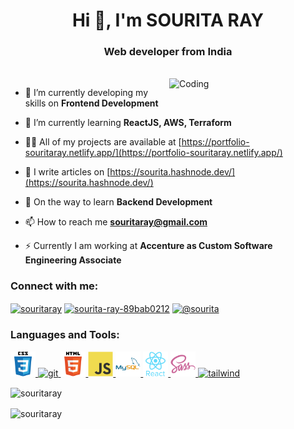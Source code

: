 <h1 align="center">Hi 👋, I'm SOURITA RAY</h1>
<h3 align="center">Web developer from India</h3> <br>

<img align="right" alt="Coding" width="250" src="http://static.skaip.org/img/emoticons/180x180/f6fcff/womandeveloper.gif">



- 🔭 I’m currently developing my skills on **Frontend Development**

- 🌱 I’m currently learning **ReactJS, AWS, Terraform**

- 👨‍💻 All of my projects are available at [https://portfolio-souritaray.netlify.app/](https://portfolio-souritaray.netlify.app/)

- 📝 I write articles on [https://sourita.hashnode.dev/](https://sourita.hashnode.dev/)

- 💬 On the way to learn **Backend Development**

- 📫 How to reach me **souritaray@gmail.com**

- ⚡ Currently I am working at **Accenture as Custom Software Engineering Associate**

<h3 align="left">Connect with me:</h3>
<p align="left">
<a href="https://twitter.com/souritaray" target="blank"><img align="center" src="https://raw.githubusercontent.com/rahuldkjain/github-profile-readme-generator/master/src/images/icons/Social/twitter.svg" alt="souritaray" height="30" width="40" /></a>
<a href="https://linkedin.com/in/sourita-ray-89bab0212" target="blank"><img align="center" src="https://raw.githubusercontent.com/rahuldkjain/github-profile-readme-generator/master/src/images/icons/Social/linked-in-alt.svg" alt="sourita-ray-89bab0212" height="30" width="40" /></a>
<a href="https://hashnode.com/@sourita" target="blank"><img align="center" src="https://raw.githubusercontent.com/rahuldkjain/github-profile-readme-generator/master/src/images/icons/Social/hashnode.svg" alt="@sourita" height="30" width="40" /></a>
</p>

<h3 align="left">Languages and Tools:</h3>
<p align="left"> <a href="https://www.w3schools.com/css/" target="_blank" rel="noreferrer"> <img src="https://raw.githubusercontent.com/devicons/devicon/master/icons/css3/css3-original-wordmark.svg" alt="css3" width="40" height="40"/> </a> <a href="https://git-scm.com/" target="_blank" rel="noreferrer"> <img src="https://www.vectorlogo.zone/logos/git-scm/git-scm-icon.svg" alt="git" width="40" height="40"/> </a> <a href="https://www.w3.org/html/" target="_blank" rel="noreferrer"> <img src="https://raw.githubusercontent.com/devicons/devicon/master/icons/html5/html5-original-wordmark.svg" alt="html5" width="40" height="40"/> </a> <a href="https://developer.mozilla.org/en-US/docs/Web/JavaScript" target="_blank" rel="noreferrer"> <img src="https://raw.githubusercontent.com/devicons/devicon/master/icons/javascript/javascript-original.svg" alt="javascript" width="40" height="40"/> </a> <a href="https://www.mysql.com/" target="_blank" rel="noreferrer"> <img src="https://raw.githubusercontent.com/devicons/devicon/master/icons/mysql/mysql-original-wordmark.svg" alt="mysql" width="40" height="40"/> </a> <a href="https://reactjs.org/" target="_blank" rel="noreferrer"> <img src="https://raw.githubusercontent.com/devicons/devicon/master/icons/react/react-original-wordmark.svg" alt="react" width="40" height="40"/> </a> <a href="https://sass-lang.com" target="_blank" rel="noreferrer"> <img src="https://raw.githubusercontent.com/devicons/devicon/master/icons/sass/sass-original.svg" alt="sass" width="40" height="40"/> </a> <a href="https://tailwindcss.com/" target="_blank" rel="noreferrer"> <img src="https://www.vectorlogo.zone/logos/tailwindcss/tailwindcss-icon.svg" alt="tailwind" width="40" height="40"/> </a> </p>

<p><img align="center" src="https://github-readme-stats.vercel.app/api/top-langs?username=souritaray&show_icons=true&locale=en&layout=compact" alt="souritaray" /></p>

<p><img align="center" src="https://github-readme-streak-stats.herokuapp.com/?user=souritaray&" alt="souritaray" /></p>
